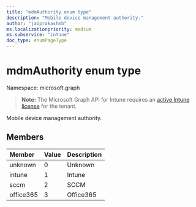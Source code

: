 ```yaml
---
title: "mdmAuthority enum type"
description: "Mobile device management authority."
author: "jaiprakashmb"
ms.localizationpriority: medium
ms.subservice: "intune"
doc_type: enumPageType
---
```


# mdmAuthority enum type

Namespace: microsoft.graph

> **Note:** The Microsoft Graph API for Intune requires an [active Intune license](https://go.microsoft.com/fwlink/?linkid=839381) for the tenant.

Mobile device management authority.

## Members
|Member|Value|Description|
|:---|:---|:---|
|unknown|0|Unknown|
|intune|1|Intune|
|sccm|2|SCCM|
|office365|3|Office365|
